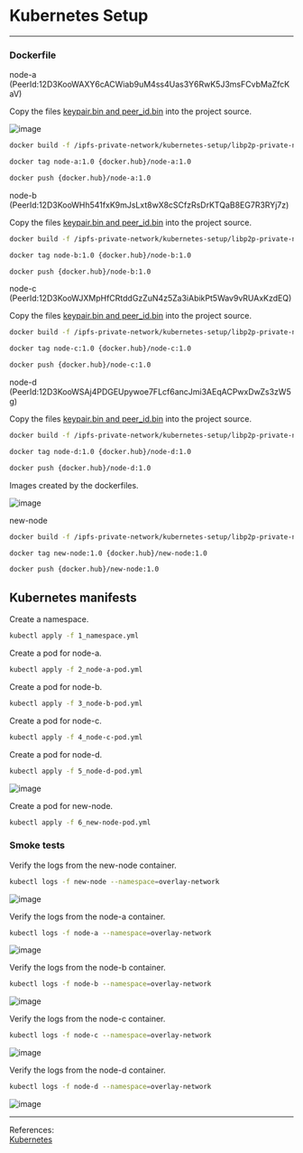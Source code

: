 # Kubernetes Setup

<hr>

### Dockerfile

node-a (PeerId:12D3KooWAXY6cACWiab9uM4ss4Uas3Y6RwK5J3msFCvbMaZfcKaV)

Copy the files [keypair.bin and peer_id.bin](https://github.com/gcp-development/ipfs-private-network/tree/main/kubernetes-setup/libp2p-private-network/bootstrap/12D3KooWAXY6cACWiab9uM4ss4Uas3Y6RwK5J3msFCvbMaZfcKaV) into the project source.

![image](https://user-images.githubusercontent.com/76512851/236635561-1f97c777-1a35-4fbf-8dd0-8953b3c4fd82.png)

```bash
docker build -f /ipfs-private-network/kubernetes-setup/libp2p-private-network/node-a-dockerfile.dev -t node-a:1.0 .
```

```bash
docker tag node-a:1.0 {docker.hub}/node-a:1.0
```

```bash
docker push {docker.hub}/node-a:1.0
```

node-b (PeerId:12D3KooWHh541fxK9mJsLxt8wX8cSCfzRsDrKTQaB8EG7R3RYj7z)

Copy the files [keypair.bin and peer_id.bin](https://github.com/gcp-development/ipfs-private-network/tree/main/kubernetes-setup/libp2p-private-network/bootstrap/12D3KooWHh541fxK9mJsLxt8wX8cSCfzRsDrKTQaB8EG7R3RYj7z) into the project source.

```bash
docker build -f /ipfs-private-network/kubernetes-setup/libp2p-private-network/node-b-dockerfile.dev -t node-b:1.0 .
```

```bash
docker tag node-b:1.0 {docker.hub}/node-b:1.0
```

```bash
docker push {docker.hub}/node-b:1.0
```

node-c (PeerId:12D3KooWJXMpHfCRtddGzZuN4z5Za3iAbikPt5Wav9vRUAxKzdEQ)

Copy the files [keypair.bin and peer_id.bin](https://github.com/gcp-development/ipfs-private-network/tree/main/kubernetes-setup/libp2p-private-network/bootstrap/12D3KooWJXMpHfCRtddGzZuN4z5Za3iAbikPt5Wav9vRUAxKzdEQ) into the project source.

```bash
docker build -f /ipfs-private-network/kubernetes-setup/libp2p-private-network/node-c-dockerfile.dev -t node-c:1.0 .
```

```bash
docker tag node-c:1.0 {docker.hub}/node-c:1.0
```

```bash
docker push {docker.hub}/node-c:1.0
```

node-d (PeerId:12D3KooWSAj4PDGEUpywoe7FLcf6ancJmi3AEqACPwxDwZs3zW5g)

Copy the files [keypair.bin and peer_id.bin](https://github.com/gcp-development/ipfs-private-network/tree/main/kubernetes-setup/libp2p-private-network/bootstrap/12D3KooWSAj4PDGEUpywoe7FLcf6ancJmi3AEqACPwxDwZs3zW5g) into the project source.

```bash
docker build -f /ipfs-private-network/kubernetes-setup/libp2p-private-network/node-d-dockerfile.dev -t node-d:1.0 .
```

```bash
docker tag node-d:1.0 {docker.hub}/node-d:1.0
```

```bash
docker push {docker.hub}/node-d:1.0
```

Images created by the dockerfiles.

![image](https://user-images.githubusercontent.com/76512851/236635848-4de01a93-4cbf-4bb2-9a99-912cd3f1509f.png)

new-node

```bash
docker build -f /ipfs-private-network/kubernetes-setup/libp2p-private-network/node-d-dockerfile.dev -t new-node:1.0 .
```

```bash
docker tag new-node:1.0 {docker.hub}/new-node:1.0
```

```bash
docker push {docker.hub}/new-node:1.0
```

## Kubernetes manifests

Create a namespace.

```bash
kubectl apply -f 1_namespace.yml
```

Create a pod for node-a.
```bash
kubectl apply -f 2_node-a-pod.yml
```

Create a pod for node-b.
```bash
kubectl apply -f 3_node-b-pod.yml
```

Create a pod for node-c.
```bash
kubectl apply -f 4_node-c-pod.yml
```

Create a pod for node-d.
```bash
kubectl apply -f 5_node-d-pod.yml
```

![image](https://user-images.githubusercontent.com/76512851/236633007-8db19213-71a2-45b7-9621-d48ddda6fede.png)

Create a pod for new-node.
```bash
kubectl apply -f 6_new-node-pod.yml
```

### Smoke tests

Verify the logs from the new-node container.
```bash
kubectl logs -f new-node --namespace=overlay-network
```

![image](https://user-images.githubusercontent.com/76512851/236861260-6af6350f-a97e-4f58-870c-a8c046f64a21.png)

Verify the logs from the node-a container.
```bash
kubectl logs -f node-a --namespace=overlay-network
```

![image](https://user-images.githubusercontent.com/76512851/236863521-11d1d0f8-2dcb-4066-895b-a447b2202c20.png)

Verify the logs from the node-b container.
```bash
kubectl logs -f node-b --namespace=overlay-network
```

![image](https://user-images.githubusercontent.com/76512851/236863907-e24f434c-e034-4a75-8b3b-eab1d1a8a7a8.png)

Verify the logs from the node-c container.
```bash
kubectl logs -f node-c --namespace=overlay-network
```

![image](https://user-images.githubusercontent.com/76512851/236864082-57f0cdb1-74e5-4098-95c2-7903e9ede73e.png)

Verify the logs from the node-d container.
```bash
kubectl logs -f node-d --namespace=overlay-network
```
![image](https://user-images.githubusercontent.com/76512851/236864248-00724db7-60b7-46a2-91e5-38ac1c75d45d.png)

<hr>

References:<br>
[Kubernetes](https://kubernetes.io/docs/home/)<br>

